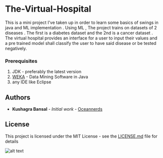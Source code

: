 # The-Virtual-Hospital
This is a mini project I've taken up in order to learn some basics of swings in java and ML implementation . Using ML , The project trains on datasets of 2 diseases . The first is a diabetes dataset and the 2nd is a cancer dataset . The virtual hospital provides an interface for a user to input their values and a pre trained model shall classify the user to have said disease or be tested negatively. 

### Prerequisites

1. JDK - preferably the latest version
2. [WEKA](https://www.cs.waikato.ac.nz/ml/weka/) - Data Mining Software in Java
3. any IDE like Eclipse

## Authors

* **Kushagra Bansal** - *Initial work* - [Oceannerds](https://oceannerds.blogspot.com/)

## License

This project is licensed under the MIT License - see the [LICENSE.md](LICENSE.md) file for details

![alt text](https://encrypted-tbn0.gstatic.com/images?q=tbn:ANd9GcSGTVf63Vm3XgOncMVSOy0-jSxdMT8KVJIc8WiWaevuWiPGe0Pm)

